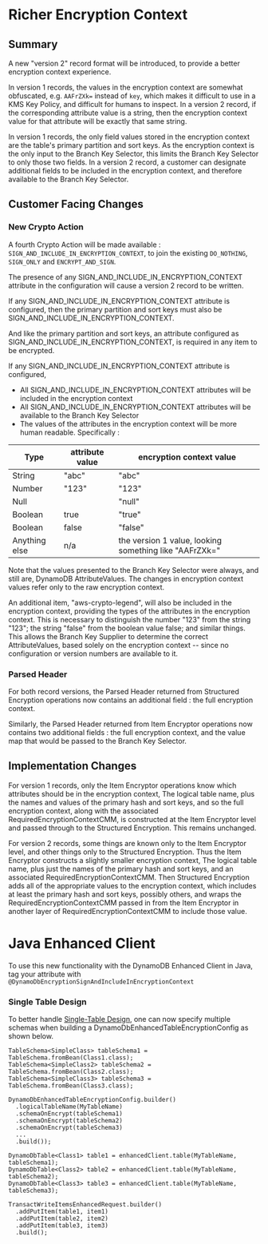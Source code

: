 [//]: # "Copyright Amazon.com Inc. or its affiliates. All Rights Reserved."
[//]: # "SPDX-License-Identifier: CC-BY-SA-4.0"

# Richer Encryption Context

## Summary

A new "version 2" record format will be introduced, to provide a better encryption context experience.

In version 1 records, the values in the encryption context are somewhat obfuscated, e.g. `AAFrZXk=` instead of `key`,
which makes it difficult to use in a KMS Key Policy, and difficult for humans to inspect.
In a version 2 record, if the corresponding attribute value is a string,
then the encryption context value for that attribute will be exactly that same string.

In version 1 records, the only field values stored in the encryption context are
the table's primary partition and sort keys.
As the encryption context is the only input to the Branch Key Selector,
this limits the Branch Key Selector to only those two fields.
In a version 2 record, a customer can designate additional fields to be included
in the encryption context,
and therefore available to the Branch Key Selector.

## Customer Facing Changes

### New Crypto Action

A fourth Crypto Action will be made available : `SIGN_AND_INCLUDE_IN_ENCRYPTION_CONTEXT`, to join the existing `DO_NOTHING`, `SIGN_ONLY` and `ENCRYPT_AND_SIGN`.

The presence of any SIGN_AND_INCLUDE_IN_ENCRYPTION_CONTEXT attribute in the configuration
will cause a version 2 record to be written. 

If any SIGN_AND_INCLUDE_IN_ENCRYPTION_CONTEXT attribute is configured,
then the primary partition and sort keys must also be SIGN_AND_INCLUDE_IN_ENCRYPTION_CONTEXT.

And like the primary partition and sort keys, an attribute configured as SIGN_AND_INCLUDE_IN_ENCRYPTION_CONTEXT,
is required in any item to be encrypted.

If any SIGN_AND_INCLUDE_IN_ENCRYPTION_CONTEXT attribute is configured,
- All SIGN_AND_INCLUDE_IN_ENCRYPTION_CONTEXT attributes will be included in the encryption context
- All SIGN_AND_INCLUDE_IN_ENCRYPTION_CONTEXT attributes will be available to the Branch Key Selector
- The values of the attributes in the encryption context will be more human readable. Specifically :

| Type | attribute value | encryption context value |
| ----------- | ----------- | ----------- |
| String | "abc" | "abc" |
| Number | "123" | "123" |
| Null |  | "null" |
| Boolean | true | "true" |
| Boolean | false | "false" |
| Anything else | n/a | the version 1 value, looking something like "AAFrZXk=" |

Note that the values presented to the Branch Key Selector were always, and still are, DynamoDB AttributeValues.
The changes in encryption context values refer only to the raw encryption context.

An additional item, "aws-crypto-legend", will also be included in the encryption context,
providing the types of the attributes in the encryption context.
This is necessary to distinguish the number "123" from the string "123";
the string "false" from the boolean value false; and similar things.
This allows the Branch Key Supplier to determine the correct AttributeValues,
based solely on the encryption context -- since no configuration or version numbers are available to it.

### Parsed Header

For both record versions, the Parsed Header returned from Structured Encryption operations now
contains an additional field : the full encryption context. 

Similarly, the Parsed Header returned from Item Encryptor operations now
contains two additional fields : the full encryption context,
and the value map that would be passed to the Branch Key Selector.

## Implementation Changes

For version 1 records, only the Item Encryptor operations know which attributes should
be in the encryption context, 
The logical table name, plus the names and values of the primary hash and sort keys,
and so the full encryption context,
along with the associated RequiredEncryptionContextCMM,
is constructed at the Item Encryptor level and passed through to the Structured Encryption.
This remains unchanged.

For version 2 records, some things are known only to the Item Encryptor level,
and other things only to the Structured Encryption.
Thus the Item Encryptor constructs a slightly smaller encryption context,
The logical table name, plus just the names of the primary hash and sort keys,
and an associated RequiredEncryptionContextCMM.
Then Structured Encryption adds all of the appropriate values to the encryption context,
which includes at least the primary hash and sort keys, possibly others,
and wraps the RequiredEncryptionContextCMM passed in from the Item Encryptor in
another layer of RequiredEncryptionContextCMM to include those value.

# Java Enhanced Client

To use this new functionality with the DynamoDB Enhanced Client in Java,
tag your attribute with `@DynamoDbEncryptionSignAndIncludeInEncryptionContext`

### Single Table Design

To better handle [Single-Table Design](https://aws.amazon.com/blogs/compute/creating-a-single-table-design-with-amazon-dynamodb/),
one can now specify multiple schemas when building a DynamoDbEnhancedTableEncryptionConfig
as shown below.

```
TableSchema<SimpleClass> tableSchema1 = TableSchema.fromBean(Class1.class);
TableSchema<SimpleClass2> tableSchema2 = TableSchema.fromBean(Class2.class);
TableSchema<SimpleClass3> tableSchema3 = TableSchema.fromBean(Class3.class);

DynamoDbEnhancedTableEncryptionConfig.builder()
  .logicalTableName(MyTableName)
  .schemaOnEncrypt(tableSchema1)
  .schemaOnEncrypt(tableSchema2)
  .schemaOnEncrypt(tableSchema3)
  ...
  .build());

DynamoDbTable<Class1> table1 = enhancedClient.table(MyTableName, tableSchema1);
DynamoDbTable<Class2> table2 = enhancedClient.table(MyTableName, tableSchema2);
DynamoDbTable<Class3> table3 = enhancedClient.table(MyTableName, tableSchema3);

TransactWriteItemsEnhancedRequest.builder()
  .addPutItem(table1, item1)
  .addPutItem(table2, item2)
  .addPutItem(table3, item3)
  .build();
```